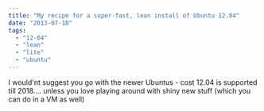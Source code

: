 ```yaml
---
title: "My recipe for a super-fast, lean install of Ubuntu 12.04"
date: "2013-07-18"
tags: 
  - "12-04"
  - "lean"
  - "lite"
  - "ubuntu"
---
```


I would'nt suggest you go with the newer Ubuntus - cost 12.04 is supported till 2018.... unless you love playing around with shiny new stuff (which you can do in a VM as well)

<script src="https://gist.github.com/nisrulz/11c0d63428b108f10c83.js"></script>



